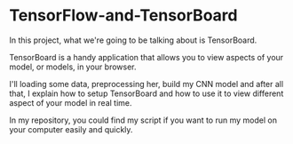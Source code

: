# TensorFlow-and-TensorBoard

In this project, what we're going to be talking about is TensorBoard.

TensorBoard is a handy application that allows you to view aspects of your model, or models, in your browser.

I'll loading some data, preprocessing her, build my CNN model and after all that, I explain how to setup TensorBoard and how to use it to view different aspect of your model in real time.

In my repository, you could find my script if you want to run my model on your computer easily and quickly.
